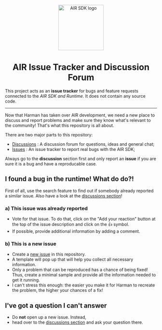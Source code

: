 
<p align="center">
    <img width="150" 
        src="https://raw.githubusercontent.com/airsdk/airsdk.dev/main/static/images/air-logo.png" 
        alt="AIR SDK logo">
</p>

<h1 align="center">AIR Issue Tracker and Discussion Forum</h1>


This project acts as an **issue tracker** for bugs and feature requests connected to the *AIR SDK and Runtime*.
It does not contain any source code.

---

Now that Harman has taken over AIR development, we need a new place to discuss and report problems and make sure they know what's relevant to the community! 
That's what this repository is all about.

There are two major parts to this repository:

- [Discussions](https://github.com/Gamua/Adobe-Runtime-Support/discussions) : A discussion forum for questions, ideas and general chat;
- [Issues](https://github.com/Gamua/Adobe-Runtime-Support/issues) : An issue tracker to report real bugs with the AIR SDK;

Always go to the **discussion** section first and only report an **issue** if you are sure it is a bug and have a reproducable case.


## I found a bug in the runtime! What do do?!

First of all, use the search feature to find out if somebody already reported a similar issue.
Also have a look at the [discussions section](https://github.com/Gamua/Adobe-Runtime-Support/discussions)!

### a) This issue was already reported

* Vote for that issue. To do that, click on the "Add your reaction" button at the top of the issue description and click on the :+1: symbol.
* If possible, provide additional information by adding a comment.

### b) This is a new issue

* Create a [new issue](https://github.com/Gamua/Adobe-Runtime-Support/issues/new) in this repository.
* A template will pop up that will help you collect all necessary information.
* Only a problem that can be reproduced has a chance of being fixed! Thus, create a minimal sample and provide all the information needed to get it running.
* I can't stress this enough: the easier you make it for Harman to recreate the problem, the higher your chances of a fix!


## I've got a question I can't answer

* Do **not** open up a new issue. Instead,
* head over to the [discussions section](https://github.com/Gamua/Adobe-Runtime-Support/discussions) and ask your question there.
